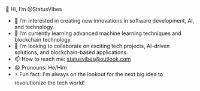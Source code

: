 👋 Hi, I’m @StatusVibes  
- 👀 I’m interested in creating new innovations in software development, AI, and technology.  
- 🌱 I’m currently learning advanced machine learning techniques and blockchain technology.  
- 💞️ I’m looking to collaborate on exciting tech projects, AI-driven solutions, and blockchain-based applications.  
- 📫 How to reach me: statusvibes@outlook.com
- 😄 Pronouns: He/Him  
- ⚡ Fun fact: I'm always on the lookout for the next big idea to revolutionize the tech world!
